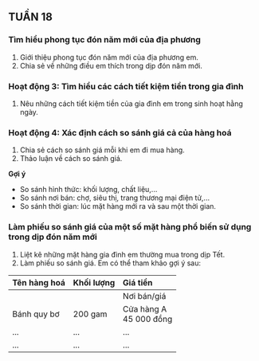 ## TUẦN 18

### Tìm hiểu phong tục đón năm mới của địa phương
1. Giới thiệu phong tục đón năm mới của địa phương em.
2. Chia sẻ về những điều em thích trong dịp đón năm mới.

### Hoạt động 3: Tìm hiểu các cách tiết kiệm tiền trong gia đình
1. Nêu những cách tiết kiệm tiền của gia đình em trong sinh hoạt hằng ngày.

### Hoạt động 4: Xác định cách so sánh giá cả của hàng hoá
1. Chia sẻ cách so sánh giá mỗi khi em đi mua hàng.
2. Thảo luận về cách so sánh giá.

**Gợi ý**
- So sánh hình thức: khối lượng, chất liệu,...
- So sánh nơi bán: chợ, siêu thị, trang thương mại điện tử,...
- So sánh thời gian: lúc mặt hàng mới ra và sau một thời gian.

### Làm phiếu so sánh giá của một số mặt hàng phổ biến sử dụng trong dịp đón năm mới
1. Liệt kê những mặt hàng gia đình em thường mua trong dịp Tết.
2. Làm phiếu so sánh giá.
Em có thể tham khảo gợi ý sau:

| Tên hàng hoá | Khối lượng | Giá tiền                                    |
| :----------- | :--------- | :------------------------------------------ |
|              |            | Nơi bán/giá | Nơi bán/giá | Nơi bán/giá              |
| Bánh quy bơ  | 200 gam    | Cửa hàng A <br> 45 000 đồng | Siêu thị B <br> 48 000 đồng | Trang thương mại điện tử <br> 40 000 đồng |
| ...          | ...        | ...         | ...         | ...                      |
| ...          | ...        | ...         | ...         | ...                      |
